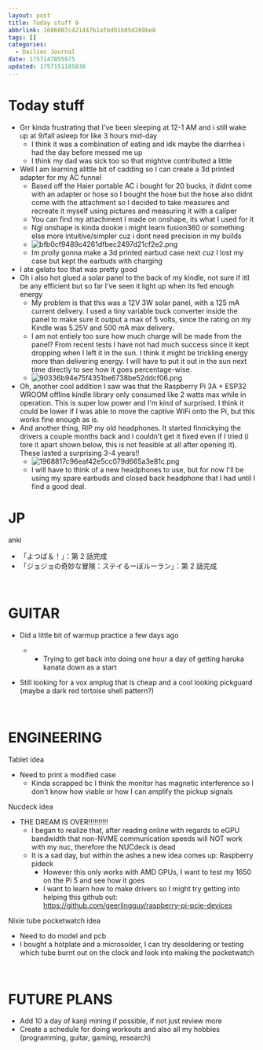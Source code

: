 ```yaml
---
layout: post
title: Today stuff 9
abbrlink: 1606007c421447b1afbd91b05d269be8
tags: []
categories:
  - Dailies Journal
date: 1757147855975
updated: 1757151185838
---
```


# Today stuff

- Grr kinda frustrating that I've been sleeping at 12-1 AM and i still wake up at 9/fall asleep for like 3 hours mid-day
  - I think it was a combination of eating and idk maybe the diarrhea i had the day before messed me up
  - I think my dad was sick too so that mightve contributed a little
- Well I am learning alittle bit of cadding so I can create a 3d printed adapter for my AC funnel
  - Based off the Haier portable AC i bought for 20 bucks, it didnt come with an adapter or hose so I bought the hose but the hose also didnt come with the attachment so I decided to take measures and recreate it myself using pictures and measuring it with a caliper
  - You can find my attachment I made on onshape, its what I used for it
  - Ngl onshape is kinda dookie i might learn fusion360 or something else more intuitive/simpler cuz i dont need precision in my builds
  - ![bfb0cf9489c4261dfbec2497d21cf2e2.png](/resources/ce4cc34ddcbf4488aec8088d1676c4a8.png)
  - Im prolly gonna make a 3d printed earbud case next cuz I lost my case but kept the earbuds with charging
- I ate gelato too that was pretty good
- Oh i also hot glued a solar panel to the back of my kindle, not sure if itll be any efficient but so far I've seen it light up when its fed enough energy
  - My problem is that this was a 12V 3W solar panel, with a 125 mA current delivery. I used a tiny variable buck converter inside the panel to make sure it output a max of 5 volts, since the rating on my Kindle was 5.25V and 500 mA max delivery.
  - I am not entiely too sure how much charge will be made from the panel? From recent tests I have not had much success since it kept dropping when I left it in the sun. I think it might be trickling energy more than delivering energy. I will have to put it out in the sun next time directly to see how it goes percentage-wise.
  - ![90336b94e75f4351be6738be52ddcf06.png](/resources/ccd5b9db39ce4ad5970b65b12898c6a6.png)
- Oh, another cool addition I saw was that the Raspberry Pi 3A + ESP32 WROOM offline kindle library only consumed like 2 watts max while in operation. This is super low power and I'm kind of surprised. I think it could be lower if I was able to move the captive WiFi onto the Pi, but this works fine enough as is.
- And another thing, RIP my old headphones. It started finnickying the drivers a couple months back and I couldn't get it fixed even if I tried (i tore it apart shown below, this is not feasible at all after opening it). These lasted a surprising 3-4 years!!
  - ![1968817c96eaf42e5cc079d665a3e81c.png](/resources/4da03f4e6be0416bab7fcf502cfc8c02.png)
  - I will have to think of a new headphones to use, but for now I'll be using my spare earbuds and closed back headphone that I had until I find a good deal.

# JP

anki

- 「よつば＆！」：第 2 話完成
- 「ジョジョの奇妙な冒険：ステイるーぼルーラン」：第 2 話完成

 

# GUITAR

- Did a little bit of warmup practice a few days ago

  - - Trying to get back into doing one hour a day of getting haruka kanata down as a start
- Still looking for a vox amplug that is cheap and a cool looking pickguard (maybe a dark red tortoise shell pattern?)

 

# ENGINEERING

Tablet idea

- Need to print a modified case
  - Kinda scrapped bc I think the monitor has magnetic interference so I don't know how viable or how I can amplify the pickup signals

Nucdeck idea

- THE DREAM IS OVER!!!!!!!!!!
  - I began to realize that, after reading online with regards to eGPU bandwidth that non-NVME communication speeds will NOT work with my nuc, therefore the NUCdeck is dead
  - It is a sad day, but within the ashes a new idea comes up: Raspberry pideck
    - However this only works with AMD GPUs, I want to test my 1650 on the Pi 5 and see how it goes
    - I want to learn how to make drivers so I might try getting into helping this github out: <https://github.com/geerlingguy/raspberry-pi-pcie-devices>

Nixie tube pocketwatch idea

- Need to do model and pcb
- I bought a hotplate and a microsolder, I can try desoldering or testing which tube burnt out on the clock and look into making the pocketwatch

 

# FUTURE PLANS

- Add 10 a day of kanji mining if possible, if not just review more
- Create a schedule for doing workouts and also all my hobbies (programming, guitar, gaming, research)
